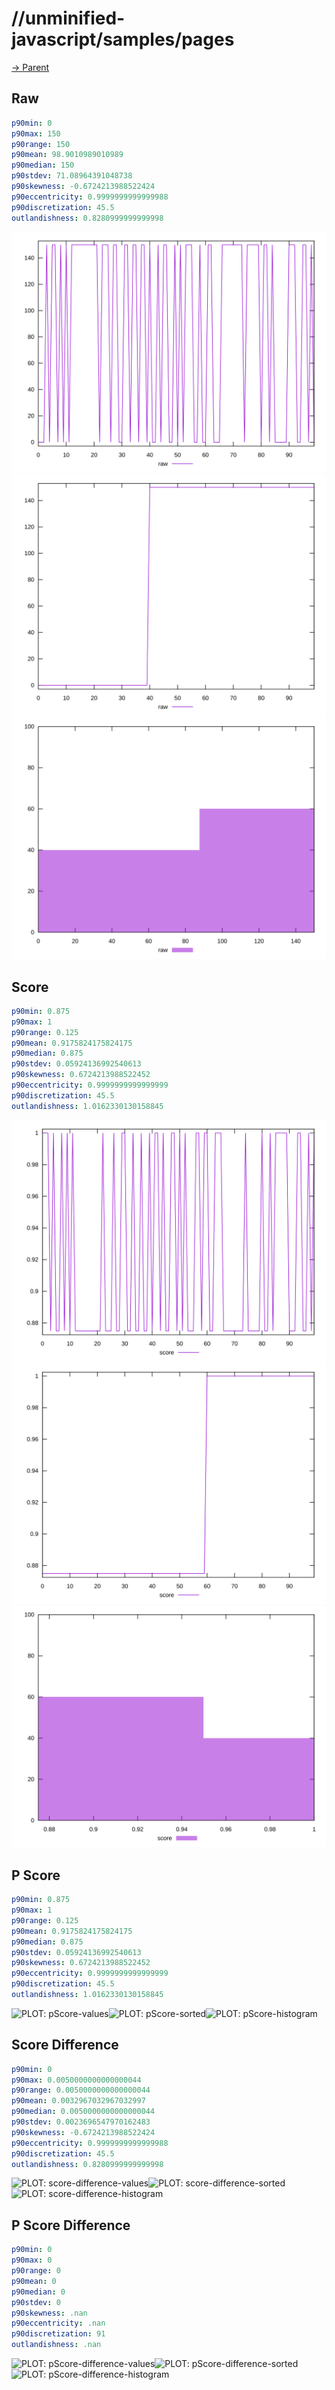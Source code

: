 
# //unminified-javascript/samples/pages

[→ Parent](../..)


## Raw


```yaml
p90min: 0
p90max: 150
p90range: 150
p90mean: 98.9010989010989
p90median: 150
p90stdev: 71.08964391048738
p90skewness: -0.6724213988522424
p90eccentricity: 0.9999999999999988
p90discretization: 45.5
outlandishness: 0.8280999999999998

```

![PLOT: raw-values](./raw/values.svg)![PLOT: raw-sorted](./raw/sorted.svg)![PLOT: raw-histogram](./raw/histogram.svg)
## Score


```yaml
p90min: 0.875
p90max: 1
p90range: 0.125
p90mean: 0.9175824175824175
p90median: 0.875
p90stdev: 0.05924136992540613
p90skewness: 0.6724213988522452
p90eccentricity: 0.9999999999999999
p90discretization: 45.5
outlandishness: 1.0162330130158845

```

![PLOT: score-values](./score/values.svg)![PLOT: score-sorted](./score/sorted.svg)![PLOT: score-histogram](./score/histogram.svg)
## P Score


```yaml
p90min: 0.875
p90max: 1
p90range: 0.125
p90mean: 0.9175824175824175
p90median: 0.875
p90stdev: 0.05924136992540613
p90skewness: 0.6724213988522452
p90eccentricity: 0.9999999999999999
p90discretization: 45.5
outlandishness: 1.0162330130158845

```

![PLOT: pScore-values](./pScore/values.svg)![PLOT: pScore-sorted](./pScore/sorted.svg)![PLOT: pScore-histogram](./pScore/histogram.svg)
## Score Difference


```yaml
p90min: 0
p90max: 0.0050000000000000044
p90range: 0.0050000000000000044
p90mean: 0.0032967032967032997
p90median: 0.0050000000000000044
p90stdev: 0.0023696547970162483
p90skewness: -0.6724213988522424
p90eccentricity: 0.9999999999999988
p90discretization: 45.5
outlandishness: 0.8280999999999998

```

![PLOT: score-difference-values](./score-difference/values.svg)![PLOT: score-difference-sorted](./score-difference/sorted.svg)![PLOT: score-difference-histogram](./score-difference/histogram.svg)
## P Score Difference


```yaml
p90min: 0
p90max: 0
p90range: 0
p90mean: 0
p90median: 0
p90stdev: 0
p90skewness: .nan
p90eccentricity: .nan
p90discretization: 91
outlandishness: .nan

```

![PLOT: pScore-difference-values](./pScore-difference/values.svg)![PLOT: pScore-difference-sorted](./pScore-difference/sorted.svg)![PLOT: pScore-difference-histogram](./pScore-difference/histogram.svg)